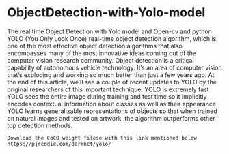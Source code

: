 # ObjectDetection-with-Yolo-model
The real time Object Detection with Yolo model and Open-cv and python
YOLO (You Only Look Once) real-time object detection algorithm, which is one of the most effective object detection algorithms that also encompasses many of the most innovative ideas coming out of the computer vision research community.
Object detection is a critical capability of autonomous vehicle technology.
It’s an area of computer vision that’s exploding and working so much better than just a few years ago. At the end of this article, we’ll see a couple of recent updates to YOLO by the original researchers of this important technique.
    YOLO is extremely fast
    YOLO sees the entire image during training and test time so it implicitly encodes contextual information about classes as well as their appearance.
    YOLO learns generalizable representations of objects so that when trained on natural images and tested on artwork, the algorithm outperforms other top detection methods.
    
    Download the CoCO weight filese with this link mentioned below
    https://pjreddie.com/darknet/yolo/
    

